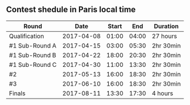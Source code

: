Contest shedule in Paris local time
-----------------------------------

Round          | Date       | Start | End   | Duration
-------------- | ---------- | ----- | ----- | ---------
Qualification  | 2017-04-08 | 01:00 | 04:00 | 27 hours
#1 Sub-Round A | 2017-04-15 | 03:00 | 05:30 | 2hr 30min
#1 Sub-Round B | 2017-04-22 | 18:00 | 20:30 | 2hr 30min
#1 Sub-Round C | 2017-04-30 | 11:00 | 13:30 | 2hr 30min
#2             | 2017-05-13 | 16:00 | 18:30 | 2hr 30min
#3             | 2017-06-10 | 16:00 | 18:30 | 2hr 30min
Finals         | 2017-08-11 | 13:30 | 17:30 | 4 hours
